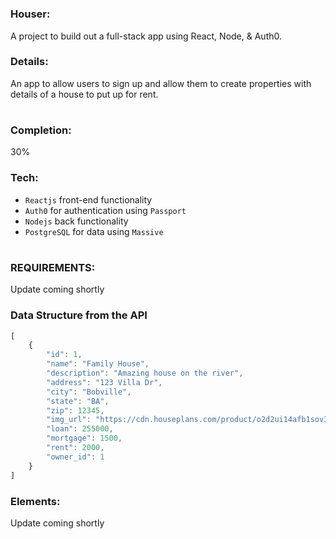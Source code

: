 #
### Houser: 
A project to build out a full-stack app using React, Node, & Auth0.

### Details:

An app to allow users to sign up and allow them to create properties with details of a house to put up for rent.

#

### Completion:
30%

### Tech:
- `Reactjs` front-end functionality
- `Auth0` for authentication using `Passport`
- `Nodejs` back functionality
- `PostgreSQL` for data using `Massive`

#

### REQUIREMENTS: 

Update coming shortly

### Data Structure from the API
```js
[
    {
        "id": 1,
        "name": "Family House",
        "description": "Amazing house on the river",
        "address": "123 Villa Dr",
        "city": "Bobville",
        "state": "BA",
        "zip": 12345,
        "img_url": "https://cdn.houseplans.com/product/o2d2ui14afb1sov3cnslpummre/w1024.jpg?v=15",
        "loan": 255000,
        "mortgage": 1500,
        "rent": 2000,
        "owner_id": 1
    }
]
```

### Elements:

Update coming shortly

### 